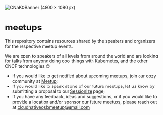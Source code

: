 ![CNaKOBanner (4800 × 1080 px)](https://user-images.githubusercontent.com/47773700/222236355-a606c2e2-cd30-492f-9e31-41571cda85b4.png)

# meetups
This repository contains resources shared by the speakers and organizers for the respective meetup events.

We are open to speakers of all levels from around the world and are looking for talks from anyone doing cool things with Kubernetes, and the other CNCF technologies 😊

- If you would like to get notified about upcoming meetups, join our cozy community at [Meetup](https://www.meetup.com/cloud-native-and-kubernetes-oslo);
- If you would like to speak at one of our future meetups, let us know by submitting a proposal to our [Sessionize](https://sessionize.com/cloud-native-and-kubernetes-oslo/) page;
- If you have any feedback, ideas and suggestions, or if you would like to provide a location and/or sponsor our future meetups, please reach out at [cloudnativeoslomeetup@gmail.com](cloudnativeoslomeetup@gmail.com)
